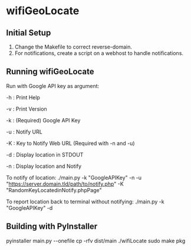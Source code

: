 # wifiGeoLocate

## Initial Setup
1)  Change the Makefile to correct reverse-domain.
2)  For notifications, create a script on a webhost to handle notifications.

## Running wifiGeoLocate
Run with Google API key as argument:

  -h : Print Help

  -v : Print Version

  -k : (Required) Google API Key

  -u : Notify URL

  -K : Key to Notify Web URL (Required with -n and -u)

  -d : Display location in STDOUT

  -n : Display location and Notify

To notify of location:
./main.py -k "GoogleAPIKey" -n -u "https://server.domain.tld/path/to/notify.php" -K "RandomKeyLocatedinNotify.phpPage"

To report location back to terminal without notifying:
./main.py -k "GoogleAPIKey" -d


## Building with PyInstaller
pyinstaller main.py --onefile
cp -rfv dist/main ./wifiLocate
sudo make pkg
